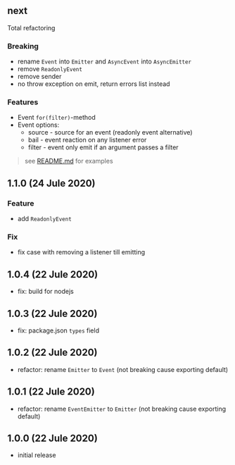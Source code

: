 ## next

Total refactoring

### Breaking

- rename `Event` into `Emitter` and `AsyncEvent` into `AsyncEmitter`
- remove `ReadonlyEvent`
- remove sender
- no throw exception on emit, return errors list instead

### Features

- Event `for(filter)`-method
- Event options:
  - source - source for an event (readonly event alternative)
  - bail - event reaction on any listener error
  - filter - event only emit if an argument passes a filter

> see [README.md](README.md) for examples

## 1.1.0 (24 Jule 2020)

### Feature

- add `ReadonlyEvent`

### Fix

- fix case with removing a listener till emitting

## 1.0.4 (22 Jule 2020)

- fix: build for nodejs

## 1.0.3 (22 Jule 2020)

- fix: package.json `types` field

## 1.0.2 (22 Jule 2020)

- refactor: rename `Emitter` to `Event` (not breaking cause exporting default)

## 1.0.1 (22 Jule 2020)

- refactor: rename `EventEmitter` to `Emitter` (not breaking cause exporting default)

## 1.0.0 (22 Jule 2020)

- initial release
